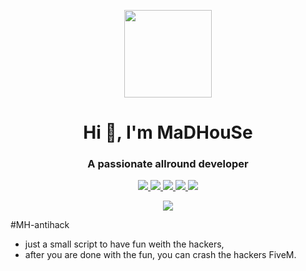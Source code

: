 <p align="center">
    <img width="140" src="https://icons.iconarchive.com/icons/iconarchive/red-orb-alphabet/128/Letter-M-icon.png" />  
    <h1 align="center">Hi 👋, I'm MaDHouSe</h1>
    <h3 align="center">A passionate allround developer </h3>    
</p>

<p align="center">
  <a href="https://github.com/MaDHouSe79/mh-antihack/issues">
    <img src="https://img.shields.io/github/issues/MaDHouSe79/mh-antihack"/> 
  </a>
  <a href="https://github.com/MaDHouSe79/mh-antihack/watchers">
    <img src="https://img.shields.io/github/watchers/MaDHouSe79/mh-antihack"/> 
  </a> 
  <a href="https://github.com/MaDHouSe79/mh-antihack/network/members">
    <img src="https://img.shields.io/github/forks/MaDHouSe79/mh-antihack"/> 
  </a>  
  <a href="https://github.com/MaDHouSe79/mh-antihack/stargazers">
    <img src="https://img.shields.io/github/stars/MaDHouSe79/mh-antihack?color=white"/> 
  </a>
  <a href="https://github.com/MaDHouSe79/mh-antihack/blob/main/LICENSE">
    <img src="https://img.shields.io/github/license/MaDHouSe79/mh-antihack?color=black"/> 
  </a>      
</p>

<p align="center">
  <img alig src="https://github-profile-trophy.vercel.app/?username=MaDHouSe79&margin-w=15&column=6" />
</p>

#MH-antihack
- just a small script to have fun weith the hackers, 
- after you are done with the fun, you can crash the hackers FiveM.
